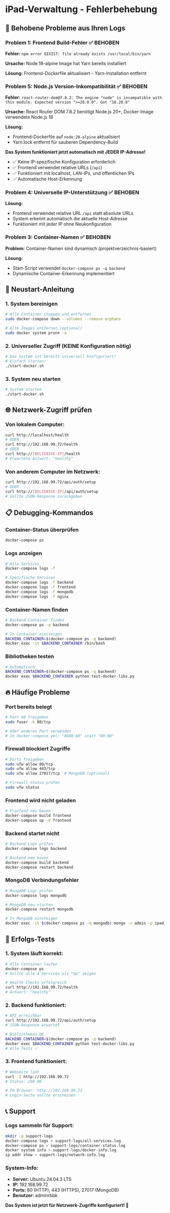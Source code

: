 # iPad-Verwaltung - Fehlerbehebung

## 🔧 Behobene Probleme aus Ihren Logs

### Problem 1: Frontend Build-Fehler ✅ BEHOBEN
**Fehler:** `npm error EEXIST: file already exists /usr/local/bin/yarn`

**Ursache:** Node:18-alpine Image hat Yarn bereits installiert

**Lösung:** Frontend-Dockerfile aktualisiert - Yarn-Installation entfernt

### Problem 5: Node.js Version-Inkompatibilität ✅ BEHOBEN
**Fehler:** `react-router-dom@7.8.2: The engine "node" is incompatible with this module. Expected version ">=20.0.0". Got "18.20.8"`

**Ursache:** React Router DOM 7.8.2 benötigt Node.js 20+, Docker-Image verwendete Node.js 18

**Lösung:** 
- Frontend-Dockerfile auf `node:20-alpine` aktualisiert
- Yarn.lock entfernt für sauberen Dependency-Build

**Das System funktioniert jetzt automatisch mit JEDER IP-Adresse!**

- ✅ Keine IP-spezifische Konfiguration erforderlich
- ✅ Frontend verwendet relative URLs (`/api`)
- ✅ Funktioniert mit localhost, LAN-IPs, und öffentlichen IPs
- ✅ Automatische Host-Erkennung

### Problem 4: Universelle IP-Unterstützung ✅ BEHOBEN
**Lösung:**
- Frontend verwendet relative URL `/api` statt absolute URLs
- System erkennt automatisch die aktuelle Host-Adresse
- Funktioniert mit jeder IP ohne Neukonfiguration

### Problem 3: Container-Namen ✅ BEHOBEN
**Problem:** Container-Namen sind dynamisch (projektverzeichnis-basiert)

**Lösung:**
- Start-Script verwendet `docker-compose ps -q backend`
- Dynamische Container-Erkennung implementiert

## 🚀 Neustart-Anleitung

### 1. System bereinigen
```bash
# Alle Container stoppen und entfernen
sudo docker-compose down --volumes --remove-orphans

# Alte Images entfernen (optional)
sudo docker system prune -a
```

### 2. Universeller Zugriff (KEINE Konfiguration nötig)
```bash
# Das System ist bereits universell konfiguriert!
# Einfach starten:
./start-docker.sh
```

### 3. System neu starten
```bash
# System starten
./start-docker.sh
```

## 🌐 Netzwerk-Zugriff prüfen

### Von lokalem Computer:
```bash
curl http://localhost/health
# ODER
curl http://192.168.99.72/health
# ODER  
curl http://[BELIEBIGE-IP]/health
# Erwartete Antwort: "healthy"
```

### Von anderem Computer im Netzwerk:
```bash
curl http://192.168.99.72/api/auth/setup
# ODER
curl http://[BELIEBIGE-IP]/api/auth/setup
# Sollte JSON-Response zurückgeben
```

## 📋 Debugging-Kommandos

### Container-Status überprüfen
```bash
docker-compose ps
```

### Logs anzeigen
```bash
# Alle Services
docker-compose logs -f

# Spezifische Services
docker-compose logs -f backend
docker-compose logs -f frontend
docker-compose logs -f mongodb
docker-compose logs -f nginx
```

### Container-Namen finden
```bash
# Backend-Container finden
docker-compose ps -q backend

# In Container einsteigen
BACKEND_CONTAINER=$(docker-compose ps -q backend)
docker exec -it $BACKEND_CONTAINER /bin/bash
```

### Bibliotheken testen
```bash
# Automatisch
BACKEND_CONTAINER=$(docker-compose ps -q backend)
docker exec $BACKEND_CONTAINER python test-docker-libs.py
```

## 🔥 Häufige Probleme

### Port bereits belegt
```bash
# Port 80 freigeben
sudo fuser -k 80/tcp

# Oder anderen Port verwenden
# In docker-compose.yml: "8080:80" statt "80:80"
```

### Firewall blockiert Zugriffe
```bash
# Ports freigeben
sudo ufw allow 80/tcp
sudo ufw allow 443/tcp
sudo ufw allow 27017/tcp  # MongoDB (optional)

# Firewall-Status prüfen
sudo ufw status
```

### Frontend wird nicht geladen
```bash
# Frontend neu bauen
docker-compose build frontend
docker-compose up -d frontend
```

### Backend startet nicht
```bash
# Backend-Logs prüfen
docker-compose logs backend

# Backend neu bauen
docker-compose build backend
docker-compose restart backend
```

### MongoDB Verbindungsfehler
```bash
# MongoDB-Logs prüfen
docker-compose logs mongodb

# MongoDB neu starten
docker-compose restart mongodb

# In MongoDB einsteigen
docker exec -it $(docker-compose ps -q mongodb) mongo -u admin -p ipad_admin_2024 --authenticationDatabase admin
```

## 🎯 Erfolgs-Tests

### 1. System läuft korrekt:
```bash
# Alle Container laufen
docker-compose ps
# Sollte alle 4 Services als "Up" zeigen

# Health Checks erfolgreich
curl http://192.168.99.72/health
# Antwort: "healthy"
```

### 2. Backend funktioniert:
```bash
# API erreichbar
curl http://192.168.99.72/api/auth/setup
# JSON-Response erwartet

# Bibliotheken OK
BACKEND_CONTAINER=$(docker-compose ps -q backend)
docker exec $BACKEND_CONTAINER python test-docker-libs.py
# Alle Tests ✅
```

### 3. Frontend funktioniert:
```bash
# Webseite lädt
curl -I http://192.168.99.72
# Status: 200 OK

# Im Browser: http://192.168.99.72
# Login-Seite sollte erscheinen
```

## 📞 Support

### Logs sammeln für Support:
```bash
mkdir -p support-logs
docker-compose logs > support-logs/all-services.log
docker-compose ps > support-logs/container-status.log
docker system info > support-logs/docker-info.log
ip addr show > support-logs/network-info.log
```

### System-Info:
- **Server:** Ubuntu 24.04.3 LTS
- **IP:** 192.168.99.72 
- **Ports:** 80 (HTTP), 443 (HTTPS), 27017 (MongoDB)
- **Benutzer:** adminrbbk

**Das System ist jetzt für Netzwerk-Zugriffe konfiguriert! 🎉**